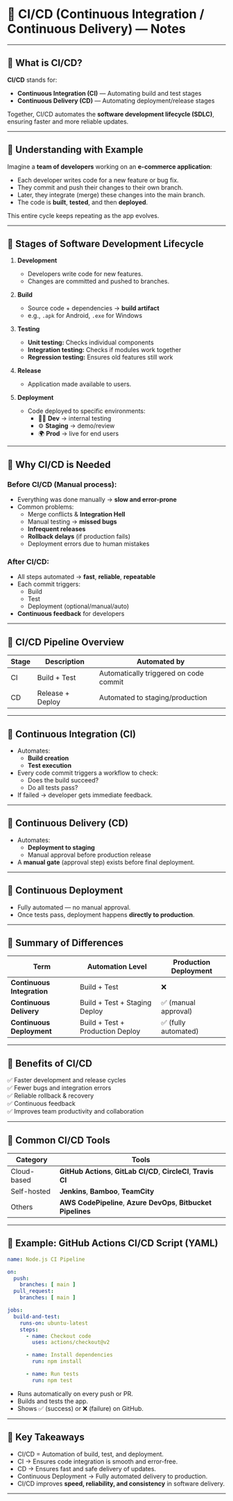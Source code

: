 # 🧩 CI/CD (Continuous Integration / Continuous Delivery) — Notes

---

## 🔹 What is CI/CD?
**CI/CD** stands for:
- **Continuous Integration (CI)** — Automating build and test stages  
- **Continuous Delivery (CD)** — Automating deployment/release stages  

Together, CI/CD automates the **software development lifecycle (SDLC)**, ensuring faster and more reliable updates.

---

## 🔹 Understanding with Example
Imagine a **team of developers** working on an **e-commerce application**:
- Each developer writes code for a new feature or bug fix.
- They commit and push their changes to their own branch.
- Later, they integrate (merge) these changes into the main branch.
- The code is **built**, **tested**, and then **deployed**.

This entire cycle keeps repeating as the app evolves.

---

## 🔹 Stages of Software Development Lifecycle
1. **Development**
   - Developers write code for new features.
   - Changes are committed and pushed to branches.

2. **Build**
   - Source code + dependencies → **build artifact**
   - e.g., `.apk` for Android, `.exe` for Windows

3. **Testing**
   - **Unit testing:** Checks individual components  
   - **Integration testing:** Checks if modules work together  
   - **Regression testing:** Ensures old features still work  

4. **Release**
   - Application made available to users.

5. **Deployment**
   - Code deployed to specific environments:
     - 🧑‍💻 **Dev** → internal testing  
     - ⚙️ **Staging** → demo/review  
     - 🌍 **Prod** → live for end users  

---

## 🔹 Why CI/CD is Needed
### Before CI/CD (Manual process):
- Everything was done manually → **slow and error-prone**
- Common problems:
  - Merge conflicts & **Integration Hell**
  - Manual testing → **missed bugs**
  - **Infrequent releases**
  - **Rollback delays** (if production fails)
  - Deployment errors due to human mistakes  

### After CI/CD:
- All steps automated → **fast**, **reliable**, **repeatable**
- Each commit triggers:
  - Build  
  - Test  
  - Deployment (optional/manual/auto)
- **Continuous feedback** for developers

---

## 🔹 CI/CD Pipeline Overview

| Stage | Description | Automated by |
|--------|--------------|---------------|
| CI | Build + Test | Automatically triggered on code commit |
| CD | Release + Deploy | Automated to staging/production |

---

## 🔹 Continuous Integration (CI)
- Automates:
  - **Build creation**
  - **Test execution**
- Every code commit triggers a workflow to check:
  - Does the build succeed?
  - Do all tests pass?
- If failed → developer gets immediate feedback.

---

## 🔹 Continuous Delivery (CD)
- Automates:
  - **Deployment to staging**
  - Manual approval before production release
- A **manual gate** (approval step) exists before final deployment.

---

## 🔹 Continuous Deployment
- Fully automated — no manual approval.
- Once tests pass, deployment happens **directly to production**.

---

## 🔹 Summary of Differences

| Term | Automation Level | Production Deployment |
|------|------------------|-----------------------|
| **Continuous Integration** | Build + Test | ❌ |
| **Continuous Delivery** | Build + Test + Staging Deploy | ✅ (manual approval) |
| **Continuous Deployment** | Build + Test + Production Deploy | ✅ (fully automated) |

---

## 🔹 Benefits of CI/CD
✅ Faster development and release cycles  
✅ Fewer bugs and integration errors  
✅ Reliable rollback & recovery  
✅ Continuous feedback  
✅ Improves team productivity and collaboration  

---

## 🔹 Common CI/CD Tools
| Category | Tools |
|-----------|--------|
| Cloud-based | **GitHub Actions**, **GitLab CI/CD**, **CircleCI**, **Travis CI** |
| Self-hosted | **Jenkins**, **Bamboo**, **TeamCity** |
| Others | **AWS CodePipeline**, **Azure DevOps**, **Bitbucket Pipelines** |

---

## 🔹 Example: GitHub Actions CI/CD Script (YAML)
```yaml
name: Node.js CI Pipeline

on:
  push:
    branches: [ main ]
  pull_request:
    branches: [ main ]

jobs:
  build-and-test:
    runs-on: ubuntu-latest
    steps:
      - name: Checkout code
        uses: actions/checkout@v2

      - name: Install dependencies
        run: npm install

      - name: Run tests
        run: npm test
```

- Runs automatically on every push or PR.
- Builds and tests the app.
- Shows ✅ (success) or ❌ (failure) on GitHub.

---

## 🧠 Key Takeaways
- CI/CD = Automation of build, test, and deployment.
- CI → Ensures code integration is smooth and error-free.
- CD → Ensures fast and safe delivery of updates.
- Continuous Deployment → Fully automated delivery to production.
- CI/CD improves **speed, reliability, and consistency** in software delivery.

---
